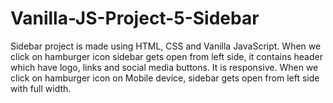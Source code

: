 # Vanilla-JS-Project-5-Sidebar
Sidebar project is made using HTML, CSS and Vanilla JavaScript. When we click on hamburger icon sidebar gets open from left side, it contains header which have logo, links and social media buttons. It is responsive. When we click on hamburger icon on Mobile device, sidebar gets open from left side with full width.
